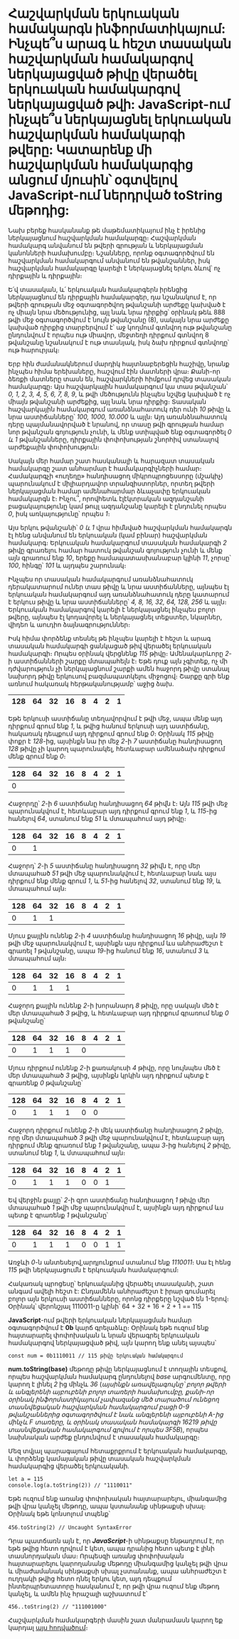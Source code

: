 # Հաշվարկման երկուական համակարգն ինֆորմատիկայում: Ինչպե՞ս արագ և հեշտ տասական հաշվարկման համակարգով ներկայացված թիվը վերածել երկուական համակարգով ներկայացված թվի: JavaScript-ում ինչպե՞ս ներկայացնել երկուական հաշվարկման համակարգի թվերը: Կատարենք մի հաշվարկման համակարգից անցում մյուսին՝ օգտվելով JavaScript-ում ներդրված toString մեթոդից:

Նախ բերեք հասկանանք թե մաթեմատիկայում ինչ է իրենից ներկայացնում հաշվարկման համակարգը։ Հաշվարկման համակարգ անվանում են թվերի գրության և ներկայացման կանոնների համախումբը։ Նշանները, որոնք օգտագործվում են հաշվարկման համակարգում անվանում են թվանշաններ, իսկ հաշվարկման համակարգը կարելի է ներկայացնել երկու ձևով՝ ոչ դիրքային և դիրքային։

Ե՛վ տասական, և՛ երկուական համակարգերն իրենցից ներկայացնում են դիրքային համակարգեր, դա նշանակում է, որ թվերի գրության մեջ օգտագործվող թվանշանի արժեքը կախված է ոչ միայն նրա մեծությունից, այլ նաև նրա դիրքից՝ օրինակ թեև 888 թվի մեջ օգտագործվում է նույն թվանշանը (8), սակայն նրա արժեքը կախված դիրքից տարբերվում է՝ աջ կողմում գտնվող ութ թվանշանը ընդունվում է որպես ութ միավոր, մեջտեղի դիրքում գտնվող 8 թվանշանը նշանակում է ութ տասնյակ, իսկ ձախ դիրքում գտնվողը՝ ութ հարուրյակ։

Երբ հին ժամանակներում մարդիկ հայտնաբերեցին հաշիվը, նրանք ինչպես հիմա երեխաները, հաշվում էին մատների վրա։ Քանի-որ ձեռքի մատները տասն են, հաշվարկների հիմքում դրվեց տասական համակարգը։ Այս հաշվարկային համակարգում կա տաս թվանշան՝ _0, 1, 2, 3, 4, 5, 6, 7, 8, 9_, և թվի մեծությունն ինչպես նշվեց կախված է ոչ միայն թվանշանի արժեքից, այլ նաև նրա դիրքից։ Տասական հաշվարկային համակարգում առանձնահատուկ դեր ունի _10_ թիվը և նրա աստիճանները՝ _100, 1000, 10․000_ և այլն։ Այդ առանձնահատուկ դերը պայմանավորված է նրանով, որ տասը թվի գրության համար նոր թվանշան գոյություն չունի, և մենք ստիպված ենք օգտագործել _0 և 1_ թվանշանները, դիրքային փոփոխության շնորհիվ ստանալով արժեքային փոփոխություն։

Սակայն մեր համար շատ հասկանալի և հարազատ տասական համակարգը շատ անհարմար է համակարգիչների համար։ Համակարգչի «ուղեղը» հանդիսացող միկրոպրոցեսսորը (մշակիչ) պարունակում է միլիարդավոր տրանզիստորներ, որտեղ թվերի ներկայացման համար ամենահարմար ձևաչափը երկուական համակարգն է։ Ինչու՞, որովհետև էլէկտրական ազդանշանի բացակայությունը կամ թույլ ազդանշանը կարելի է ընդունել որպես _0_, իսկ առկայությունը՝ որպես _1_։

Այս երկու թվանշանի՝ _0 և 1_ վրա հիմնված հաշվարկման համակարգն էլ հենց անվանում են երկուական (կամ բինար) հաշվարկման համակարգ։ Երկուական համակարգում տասական համակարգի _2_ թիվը գրառելու համար հատուկ թվանշան գոյություն չունի և մենք այն գրառում ենք _10_, երեքը համապատասխանաբար կլինի _11_, չորսը՝ _100_, հինգը՝ _101_ և այդպես շարունակ։

Ինչպես որ տասական համակարգում առանձնահատուկ դերակատարում ուներ տաս թիվը և նրա աստիճանները, այնպես էլ երկուական համակարգում այդ առանձնահատուկ դերը կատարում է երկուս թիվը և նրա աստիճանները՝ _4, 8, 16, 32, 64, 128, 256_ և այլն։
Երկուական համակարգով կարելի է ներկայացնել ինչպես բոլոր թվերը, այնպես էլ կոդավորել և ներկայացնել տեքստեր, նկարներ, վիդեո և աուդիո ձայնագրություններ։

Իսկ հիմա փորձենք տեսնել թե ինչպես կարելի է հեշտ և արագ տասական համակարգի ցանկացած թիվ վերածել երկուական համակարգի։ Որպես օրինակ վերցնենք _115_ թիվը։ Ամենակարևորը _2_-ի աստիճանների շարքը մտապահելն է։ Եթե դուք այն չգիտեք, ոչ մի դժվարություն չի ներկայացնում շարքի ամեն հաջորդ թիվը ստանալ նախորդ թիվը երկուսով բազմապատկելու միջոցով։ Շարքը գրի ենք առնում հակառակ հերթականությամբ՝ աջից ձախ․

| 128 | 64  | 32  | 16  | 8   | 4   | 2   | 1   |
| --- | --- | --- | --- | --- | --- | --- | --- |

Եթե երկուսի աստիճանը տեղավորվում է թվի մեջ, ապա մենք այդ դիրքում գրում ենք _1_, և թվից հանում երկուսի այդ աստիճանը, հակառակ դեպքում այդ դիրքում գրում ենք _0_։ Օրինակ _115_ թիվը փոքր է _128_-ից, այսինքն նա իր մեջ _2_-ի _7_ աստիճանը հանդիսացող _128_ թիվը չի կարող պարունակել, հետևաբար ամենաձախ դիրքում մենք գրում ենք _0_։

| 128 | 64  | 32  | 16  | 8   | 4   | 2   | 1   |
| --- | --- | --- | --- | --- | --- | --- | --- |
| 0   |     |     |     |     |     |     |     |

Հաջորդը՝ _2_-ի _6_ աստիճանը հանդիսացող _64_ թիվն է։ Այն _115_ թվի մեջ պարունակվում է, հետևաբար այդ դիրքում գրում ենք _1_, և _115_-ից հանելով _64_, ստանում ենք _51_ և մտապահում այդ թիվը։

| 128 | 64  | 32  | 16  | 8   | 4   | 2   | 1   |
| --- | --- | --- | --- | --- | --- | --- | --- |
| 0   | 1   |     |     |     |     |     |     |

Հաջորդ՝ _2_-ի _5_ աստիճանը հանդիսացող _32_ թիվն է, որը մեր մտապահած _51_ թվի մեջ պարունակվում է, հետևաբար նաև այս դիրքում ենք մենք գրում _1_, և _51_-ից հանելով _32_, ստանում ենք _19_, և մտապահում այն։

| 128 | 64  | 32  | 16  | 8   | 4   | 2   | 1   |
| --- | --- | --- | --- | --- | --- | --- | --- |
| 0   | 1   | 1   |     |     |     |     |     |

Մյուս քայլին ունենք _2_-ի _4_ աստիճանը հանդիսացող _16_ թիվը, այն _19_ թվի մեջ պարունակվում է, այսինքն այս դիրքում ևս անհրաժեշտ է գրառել _1_ թվանշանը, ապա _19_-ից հանում ենք _16_, ստանում _3_ և մտապահում այն։

| 128 | 64  | 32  | 16  | 8   | 4   | 2   | 1   |
| --- | --- | --- | --- | --- | --- | --- | --- |
| 0   | 1   | 1   | 1   |     |     |     |     |

Հաջորդ քայլին ունենք _2_-ի խորանարդ _8_ թիվը, որը սակայն մեծ է մեր մտապահած _3_ թվից, և հետևաբար այդ դիրքում գրառում ենք _0_ թվանշանը՝

| 128 | 64  | 32  | 16  | 8   | 4   | 2   | 1   |
| --- | --- | --- | --- | --- | --- | --- | --- |
| 0   | 1   | 1   | 1   | 0   |     |     |     |

Մյուս դիրքում ունենք _2_-ի քառակուսի _4_ թիվը, որը նույնպես մեծ է մեր մտապահած _3_ թվից, այսինքն կրկին այդ դիրքում պետք է գրառենք _0_ թվանշանը՝

| 128 | 64  | 32  | 16  | 8   | 4   | 2   | 1   |
| --- | --- | --- | --- | --- | --- | --- | --- |
| 0   | 1   | 1   | 1   | 0   | 0   |     |     |

Հաջորդ դիրքում ունենք _2_-ի մեկ աստիճանը հանդիսացող _2_ թիվը, որը մեր մտապահած _3_ թվի մեջ պարունակվում է, հետևաբար այդ դիրքում մենք գրառում ենք _1_ թվանշանը, ապա _3_-ից հանելով _2_ թիվը, ստանում ենք _1_, և մտապահում այն։

| 128 | 64  | 32  | 16  | 8   | 4   | 2   | 1   |
| --- | --- | --- | --- | --- | --- | --- | --- |
| 0   | 1   | 1   | 1   | 0   | 0   | 1   |     |

Եվ վերջին քայլը՝ _2_-ի զրո աստիճանը հանդիսացող _1_ թիվը մեր մտապահած _1_ թվի մեջ պարունակվում է, այսինքն այդ դիրքում ևս պետք է գրառենք _1_ թվանշանը՝

| 128 | 64  | 32  | 16  | 8   | 4   | 2   | 1   |
| --- | --- | --- | --- | --- | --- | --- | --- |
| 0   | 1   | 1   | 1   | 0   | 0   | 1   | 1   |

Առջևի _0_-ն անտեսելով,արդյունքում ստանում ենք _1110011_։ Սա էլ հենց _115_ թվի ներկայացումն է երկուական համակարգում։

Հակառակ պրոցեսը՝ երկուականից վերածել տասականի, շատ անգամ ավելի հեշտ է: Ընդամենն անհրաժեշտ է իրար գումարել բոլոր այն երկուսի աստիճանները, որոնց դիրքերը նշված են 1-երով։ Օրինակ՝ վերոնշյալ 1110011-ը կլինի՝ 64 + 32 + 16 + 2 + 1 == 115

**JavaScript**-ում թվերի երկուական ներկայացման համար օգտագործվում է **0b** կարճ գրելաձևը։ Օրինակ եթե ուզում ենք հայտարարել փոփոխական և նրան վերագրել երկուական համակարգով ներկայացված թիվ, այն կարող ենք անել այսպես՝

```
const num = 0b1110011 // 115 թիվը երկուական համակարգում
```

**num․toString(base)** մեթոդը թիվը ներկայացնում է տողային տեսքով, որպես հաշվարկման համակարգ ընդունելով _base_ արգումենտը, որը կարող է լինել _2_ ից մինչև _36_ (_այսինքն առավելագույնը՝ բոլոր թվերի և անգլերենի այբուբենի բոլոր տառերի համախումբը, քանի-որ օրինակ ինֆորմատիկայում չափազանց մեծ տարածում ունեցող տասնվեցական հաշվարկման համակարգում բացի 0-9 թվանշաններից օգտագործվում է նաև անգլերենի այբուբենի A-ից մինչև F տառերը, և օրինակ տասական համակարգի 16219 թիվը տասնվեցական համակարգում գրվում է որպես 3F5B_), որպես նախնական արժեք ընդունվում է տասական համակարգը։

Մեզ տվյալ պարագայում հետաքրքրում է երկուական համակարգը, և փորձենք կամայական թիվը տասական հաշվարկման համակարգից վերածել երկուականի․

```
let a = 115
console.log(a.toString(2)) // "1110011"
```

Եթե ուզում ենք առանց փոփոխական հայտարարելու, միանգամից թվի վրա կանչել մեթոդը, ապա կստանանք սինթաքսի սխալ։ Օրինակ եթե կոնսոլում տպենք՝

```
456․toString(2) // Uncaught SyntaxError
```

Դրա պատճառն այն է, որ **_JavaScript_**-ի սինթաքսը ենթադրում է, որ եթե թվից հետո դրվում է կետ, ապա դրանից հետո պետք է լինի տասնորդական մաս։ Որպեսզի առանց փոփոխական հայտարարելու կարողանանք մեթոդը միանգամից կանչել թվի վրա և միաժամանակ սինթաքսի սխալ չստանանք, ապա անհրաժեշտ է ուղղակի թվից հետո դնել երկու կետ, այդ դեպքում ինտերպրետատորը հասկանում է, որ թվի վրա ուզում ենք մեթոդ կանչել, և ամեն ինչ հրաշալի աշխատում է՝

```
456..toString(2) // "111001000"
```

Հաշվարկման համակարգերի մասին շատ մանրամասն կարող եք կարդալ [այս հոդվածում](https://www.encyclopedia.com/social-sciences-and-law/economics-business-and-labor/businesses-and-occupations/numeration-systems)։

